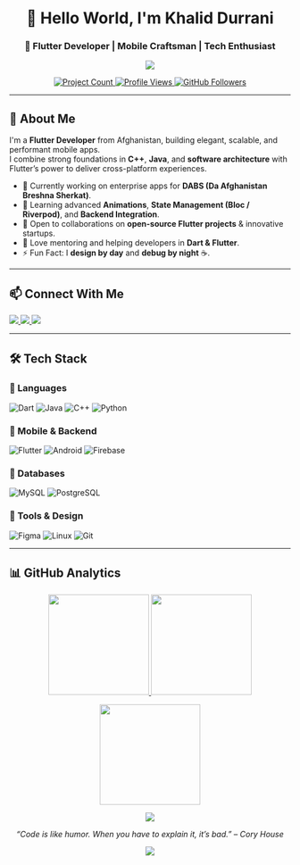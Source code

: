<!-- Dynamic Welcome Header -->
<h1 align="center">👋 Hello World, I'm Khalid Durrani</h1>
<h3 align="center">🚀 Flutter Developer | Mobile Craftsman | Tech Enthusiast</h3>

<!-- Banner -->
<p align="center">
  <a href="https://github.com/Khalid-Durrani-2024">
    <img src="https://capsule-render.vercel.app/api?type=waving&color=0:5d69be,100:c471f5&height=200&section=header&text=Khalid%20Durrani&fontSize=50&fontAlignY=35&animation=fadeIn&fontColor=ffffff&desc=Cross-Platform%20Flutter%20Developer&descSize=20&descAlignY=55" />
  </a>
</p>

<!-- Quick Stats -->
<p align="center">
  <a href="https://github.com/Khalid-Durrani-2024?tab=repositories">
    <img src="https://badgen.net/badge/Projects/20+/blue?icon=github" alt="Project Count">
  </a>
  <a href="https://github.com/Khalid-Durrani-2024">
    <img src="https://komarev.com/ghpvc/?username=khalid-durrani-2024&label=Profile%20Views&color=0e75b6&style=flat" alt="Profile Views" />
  </a>
  <a href="https://github.com/Khalid-Durrani-2024?tab=followers">
    <img src="https://img.shields.io/github/followers/Khalid-Durrani-2024?label=Followers&style=social" alt="GitHub Followers">
  </a>
</p>

---

## 🚀 About Me  

I'm a **Flutter Developer** from Afghanistan, building elegant, scalable, and performant mobile apps.  
I combine strong foundations in **C++**, **Java**, and **software architecture** with Flutter’s power to deliver cross-platform experiences.  

- 🔭 Currently working on enterprise apps for **DABS (Da Afghanistan Breshna Sherkat)**.  
- 🌱 Learning advanced **Animations**, **State Management (Bloc / Riverpod)**, and **Backend Integration**.  
- 👯 Open to collaborations on **open-source Flutter projects** & innovative startups.  
- 🤝 Love mentoring and helping developers in **Dart & Flutter**.  
- ⚡ Fun Fact: I **design by day** and **debug by night** ☕.  

---

## 📫 Connect With Me  

<p align="left">
  <a href="mailto:khaliddurrani113@gmail.com">
    <img src="https://img.shields.io/badge/-Gmail-D14836?logo=gmail&logoColor=white&style=for-the-badge"/>
  </a>
  <a href="https://www.youtube.com/@khalid-durrani" target="blank">
    <img src="https://img.shields.io/badge/-YouTube-FF0000?logo=youtube&logoColor=white&style=for-the-badge"/>
  </a>
  <a href="https://fb.com/kkhan.durrani.77" target="blank">
    <img src="https://img.shields.io/badge/-Facebook-1877F2?logo=facebook&logoColor=white&style=for-the-badge"/>
  </a>
</p>

---

## 🛠️ Tech Stack  

### 🔹 Languages  
![Dart](https://img.shields.io/badge/-Dart-0175C2?logo=dart&logoColor=white&style=for-the-badge)
![Java](https://img.shields.io/badge/-Java-ED8B00?logo=openjdk&logoColor=white&style=for-the-badge)
![C++](https://img.shields.io/badge/-C++-00599C?logo=c%2B%2B&logoColor=white&style=for-the-badge)
![Python](https://img.shields.io/badge/-Python-3776AB?logo=python&logoColor=white&style=for-the-badge)

### 🔹 Mobile & Backend  
![Flutter](https://img.shields.io/badge/-Flutter-02569B?logo=flutter&logoColor=white&style=for-the-badge)
![Android](https://img.shields.io/badge/-Android-3DDC84?logo=android&logoColor=white&style=for-the-badge)
![Firebase](https://img.shields.io/badge/-Firebase-FFCA28?logo=firebase&logoColor=black&style=for-the-badge)

### 🔹 Databases  
![MySQL](https://img.shields.io/badge/-MySQL-00000F?logo=mysql&logoColor=white&style=for-the-badge)
![PostgreSQL](https://img.shields.io/badge/-PostgreSQL-316192?logo=postgresql&logoColor=white&style=for-the-badge)

### 🔹 Tools & Design  
![Figma](https://img.shields.io/badge/-Figma-F24E1E?logo=figma&logoColor=white&style=for-the-badge)
![Linux](https://img.shields.io/badge/-Linux-FCC624?logo=linux&logoColor=black&style=for-the-badge)
![Git](https://img.shields.io/badge/-Git-F05032?logo=git&logoColor=white&style=for-the-badge)

---

## 📊 GitHub Analytics  

<p align="center">
  <a href="https://github.com/Khalid-Durrani-2024">
    <img height="180em" src="https://github-readme-stats.vercel.app/api?username=Khalid-Durrani-2024&show_icons=true&theme=radical&hide_border=true&count_private=true&include_all_commits=true" />
    <img height="180em" src="https://github-readme-streak-stats.herokuapp.com/?user=Khalid-Durrani-2024&theme=radical&hide_border=true" />
  </a>
</p>

<p align="center">
  <a href="https://github.com/Khalid-Durrani-2024">
    <img height="180em" src="https://github-readme-stats.vercel.app/api/top-langs/?username=Khalid-Durrani-2024&theme=radical&hide_border=true&layout=compact&langs_count=8&hide=html,css" />
  </a>
</p>

<!-- Contribution Graph -->
<p align="center">
  <a href="https://github.com/Khalid-Durrani-2024">
    <img src="https://github.com/Khalid-Durrani-2024/Khalid-Durrani-2024/blob/output/github-contribution-grid-snake.svg" />
  </a>
</p>


<!-- Footer with rotating quotes -->
<p align="center">
  <i>“Code is like humor. When you have to explain it, it’s bad.” – Cory House</i>
</p>

<p align="center">
  <a href="https://github.com/Khalid-Durrani-2024">
    <img src="https://capsule-render.vercel.app/api?type=waving&color=0:5d69be,100:c471f5&height=100&section=footer" />
  </a>
</p>
